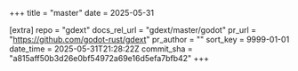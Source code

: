 +++
title = "master"
date = 2025-05-31

[extra]
repo = "gdext"
docs_rel_url = "gdext/master/godot"
pr_url = "https://github.com/godot-rust/gdext"
pr_author = ""
sort_key = 9999-01-01
date_time = 2025-05-31T21:28:22Z
commit_sha = "a815aff50b3d26e0bf54972a69e16d5efa7bfb42"
+++


